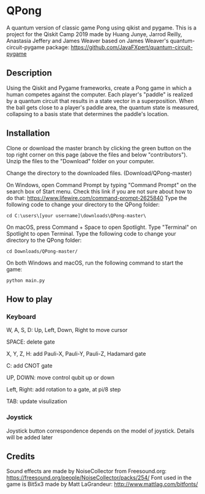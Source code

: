 # QPong
A quantum version of classic game Pong using qikist and pygame. This is a project for the Qiskit Camp 2019 made by Huang Junye, Jarrod Reilly, Anastasia Jeffery and James Weaver based on James Weaver's quantum-circuit-pygame package: https://github.com/JavaFXpert/quantum-circuit-pygame

## Description
Using the Qiskit and Pygame frameworks, create a Pong game in which a human competes against the computer. Each player's "paddle" is realized by a quantum circuit that results in a state vector in a superposition. When the ball gets close to a player's paddle area, the quantum state is measured, collapsing to a basis state that determines the paddle's location.

## Installation

Clone or download the master branch by clicking the green button on the top right corner on this page (above the files and below "contributors"). Unzip the files to the "Download" folder on your computer.

Change the directory to the downloaded files. (Download/QPong-master)

On Windows, open Command Prompt by typing "Command Prompt" on the search box of Start menu. Check this link if you are not sure about how to do that: https://www.lifewire.com/command-prompt-2625840
Type the following code to change your directory to the QPong folder:
```console
cd C:\users\[your username]\downloads\QPong-master\
```
On macOS, press Command + Space to open Spotlight. Type "Terminal" on Spotlight to open Terminal.
Type the following code to change your directory to the QPong folder:
```console
cd Downloads/QPong-master/
```

On both Windows and macOS, run the following command to start the game: 
```console
python main.py
```

## How to play

### Keyboard
W, A, S, D: Up, Left, Down, Right to move cursor

SPACE: delete gate

X, Y, Z, H: add Pauli-X, Pauli-Y, Pauli-Z, Hadamard gate

C: add CNOT gate

UP, DOWN: move control qubit up or down

Left, Right: add rotation to a gate, at pi/8 step

TAB: update visulization


### Joystick
Joystick button correspondence depends on the model of joystick. Details will be added later

## Credits
Sound effects are made by NoiseCollector from Freesound.org: https://freesound.org/people/NoiseCollector/packs/254/
Font used in the game is Bit5x3 made by Matt LaGrandeur: http://www.mattlag.com/bitfonts/
